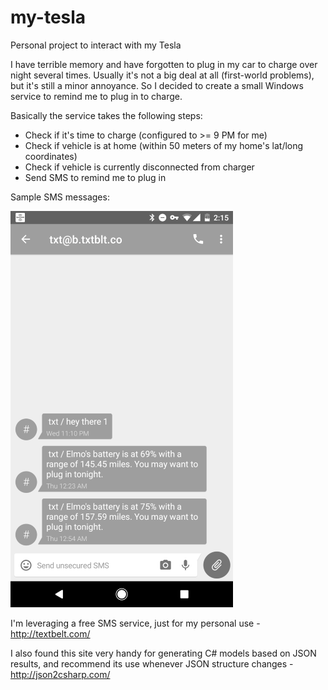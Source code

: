 # my-tesla
Personal project to interact with my Tesla

I have terrible memory and have forgotten to plug in my car to charge over night several times. Usually it's not a big deal at all (first-world problems), but it's still a minor annoyance. 
So I decided to create a small Windows service to remind me to plug in to charge. 

Basically the service takes the following steps:
 * Check if it's time to charge (configured to >= 9 PM for me)
 * Check if vehicle is at home (within 50 meters of my home's lat/long coordinates)
 * Check if vehicle is currently disconnected from charger
 * Send SMS to remind me to plug in

Sample SMS messages:

![SMS message example](https://github.com/fallen888/my-tesla/blob/master/images/sms_screenshot.png?raw=true "SMS message example")

I'm leveraging a free SMS service, just for my personal use - http://textbelt.com/

I also found this site very handy for generating C# models based on JSON results, and recommend its use whenever JSON structure changes - http://json2csharp.com/
